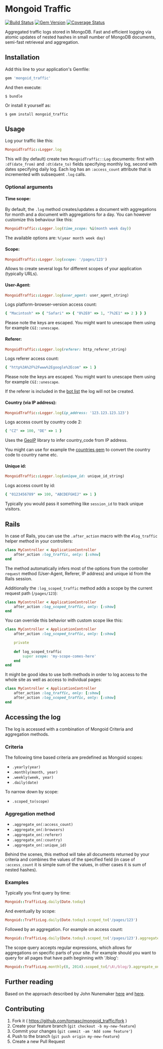 # Mongoid Traffic

[![Build Status](https://travis-ci.org/tomasc/mongoid_traffic.svg)](https://travis-ci.org/tomasc/mongoid_traffic) [![Gem Version](https://badge.fury.io/rb/mongoid_traffic.svg)](http://badge.fury.io/rb/mongoid_traffic) [![Coverage Status](https://img.shields.io/coveralls/tomasc/mongoid_traffic.svg)](https://coveralls.io/r/tomasc/mongoid_traffic)

Aggregated traffic logs stored in MongoDB. Fast and efficient logging via atomic updates of nested hashes in small number of MongoDB documents, semi-fast retrieveal and aggregation.

## Installation

Add this line to your application's Gemfile:

```Ruby
gem 'mongoid_traffic'
```

And then execute:

```
$ bundle
```

Or install it yourself as:

```
$ gem install mongoid_traffic
```

## Usage

Log your traffic like this:

```Ruby
MongoidTraffic::Logger.log
```

This will (by default) create two `MongoidTraffic::Log` documents: first with `:df(date_from)` and `:dt(date_to)` fields specifying monthly log, second with dates specifying daily log. Each log has an `:access_count` attribute that is incremented with subsequent `.log` calls.

### Optional arguments

#### Time scope:

By default, the `.log` method creates/updates a document with aggregations for month and a document with aggregations for a day. You can however customize this behaviour like this:

```Ruby
MongoidTraffic::Logger.log(time_scope: %i(month week day))
```

The available options are: `%(year month week day)`

#### Scope:

```Ruby
MongoidTraffic::Logger.log(scope: '/pages/123')
```

Allows to create several logs for different scopes of your application (typically URLs).

#### User-Agent:

```Ruby
MongoidTraffic::Logger.log(user_agent: user_agent_string)
```

Logs platform-browser-version access count:

```Ruby
{ "Macintosh" => { "Safari" => { "8%2E0" => 1, "7%2E1" => 2 } } }
```

Please note the keys are escaped. You might want to unescape them using for example `CGI::unescape`.

#### Referer:

```Ruby
MongoidTraffic::Logger.log(referer: http_referer_string)
```

Logs referer access count:

```Ruby
{ "http%3A%2F%2Fwww%2Egoogle%2Ecom" => 1 }
```

Please note the keys are escaped. You might want to unescape them using for example `CGI::unescape`.

If the referer is included in the [bot list](http://www.user-agents.org/allagents.xml) the log will not be created.

#### Country (via IP address):

```Ruby
MongoidTraffic::Logger.log(ip_address: '123.123.123.123')
```

Logs access count by country code 2:

```Ruby
{ "CZ" => 100, "DE" => 1 }
```

Uses the [GeoIP](https://github.com/cjheath/geoip) library to infer country_code from IP address.

You might can use for example the [countries gem](https://github.com/hexorx/countries) to convert the country code to country name etc.

#### Unique id:

```Ruby
MongoidTraffic::Logger.log(unique_id: unique_id_string)
```

Logs access count by id:

```Ruby
{ "0123456789" => 100, "ABCDEFGHIJ" => 1 }
```

Typically you would pass it something like `session_id` to track unique visitors.

## Rails

In case of Rails, you can use the `.after_action` macro with the `#log_traffic` helper method in your controllers:

```Ruby
class MyController < ApplicationController
	after_action :log_traffic, only: [:show]
end
```

The method automatically infers most of the options from the controller `request` method (User-Agent, Referer, IP address) and unique id from the Rails session.

Additionally the `:log_scoped_traffic` method adds a scope by the current request path (`/pages/123`):

```Ruby
class MyController < ApplicationController
	after_action :log_scoped_traffic, only: [:show]
end
```

You can override this behavior with custom scope like this:

```Ruby
class MyController < ApplicationController
	after_action :log_scoped_traffic, only: [:show]

	private
	
	def log_scoped_traffic
		super scope: 'my-scope-comes-here'
	end
end
```

It might be good idea to use both methods in order to log access to the whole site as well as access to individual pages:

```Ruby
class MyController < ApplicationController
	after_action :log_traffic, only: [:show]
	after_action :log_scoped_traffic, only: [:show]
end
```

## Accessing the log

The log is accessed with a combination of Mongoid Criteria and aggregation methods. 

### Criteria

The following time based criteria are predefined as Mongoid scopes:

* `.yearly(year)`
* `.monthly(month, year)`
* `.weekly(week, year)`
* `.daily(date)`

To narrow down by scope:

* `.scoped_to(scope)`

### Aggregation method

* `.aggregate_on(:access_count)`
* `.aggregate_on(:browsers)`
* `.aggregate_on(:referer)`
* `.aggregate_on(:country)`
* `.aggregate_on(:unique_id)`

Behind the scenes, this method will take all documents returned by your criteria and combines the values of the specified field (in case of `:access_count` it is simple sum of the values, in other cases it is sum of nested hashes).

### Examples

Typically you first query by time:

```Ruby
Mongoid::TrafficLog.daily(Date.today)
```

And eventually by scope:

```Ruby
Mongoid::TrafficLog.daily(Date.today).scoped_to('/pages/123')
```

Followed by an aggregation. For example on access count:

```Ruby
Mongoid::TrafficLog.daily(Date.today).scoped_to('/pages/123').aggregate_on(:access_count)
```

The scope query accepts regular expressions, which allows for aggregations on specific parts of your site. For example should you want to query for all pages that have path beginning with '/blog':

```Ruby
Mongoid::TrafficLog.monthly(8, 2014).scoped_to(/\A\/blog/).aggregate_on(:country)
```

## Further reading

Based on the approach described by John Nunemaker [here](http://www.railstips.org/blog/archives/2011/06/28/counters-everywhere/) and [here](http://www.railstips.org/blog/archives/2011/07/31/counters-everywhere-part-2/).

## Contributing

1. Fork it ( https://github.com/tomasc/mongoid_traffic/fork )
2. Create your feature branch (`git checkout -b my-new-feature`)
3. Commit your changes (`git commit -am 'Add some feature'`)
4. Push to the branch (`git push origin my-new-feature`)
5. Create a new Pull Request
